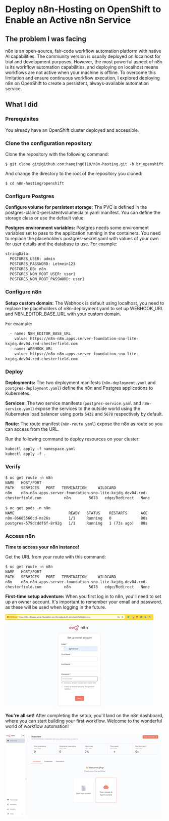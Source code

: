 # Deploy n8n-Hosting on OpenShift to Enable an Active n8n Service

## The problem I was facing
n8n is an open-source, fair-code workflow automation platform with native AI capabilities. The community version is usually deployed on localhost for trial and development purposes. However, the most powerful aspect of n8n is its workflow automation capabilities, and deploying on localhost means workflows are not active when your machine is offline. To overcome this limitation and ensure continuous workflow execution, I explored deploying n8n on OpenShift to create a persistent, always-available automation service.

## What I did
### Prerequisites
You already have an OpenShift cluster deployed and accessible.

### Clone the configuration repository
Clone the repository with the following command:

```
$ git clone git@github.com:haoqing0110/n8n-hosting.git -b br_openshift
```
And change the directory to the root of the repository you cloned:
```
$ cd n8n-hosting/openshift
```

### Configure Postgres
**Configure volume for persistent storage:** The PVC is defined in the postgres-claim0-persistentvolumeclaim.yaml manifest. You can define the storage class or use the default value.

**Postgres environment variables:** Postgres needs some environment variables set to pass to the application running in the containers. You need to replace the placeholders  postgres-secret.yaml with values of your own for user details and the database to use. For example:
```
stringData:
  POSTGRES_USER: admin
  POSTGRES_PASSWORD: Letmein123
  POSTGRES_DB: n8n
  POSTGRES_NON_ROOT_USER: user1
  POSTGRES_NON_ROOT_PASSWORD: user1
```

### Configure n8n
**Setup custom domain:** The Webhook is default using localhost, you need to replace the placeholders of n8n-deployment.yaml to set up WEBHOOK_URL and N8N_EDITOR_BASE_URL with your custom domain.

For example:
```
  - name: N8N_EDITOR_BASE_URL
    value: https://n8n-n8n.apps.server-foundation-sno-lite-kxjdq.dev04.red-chesterfield.com
  - name: WEBHOOK_URL
    value: https://n8n-n8n.apps.server-foundation-sno-lite-kxjdq.dev04.red-chesterfield.com
```

### Deploy
**Deployments:** The two deployment manifests (`n8n-deployment.yaml` and `postgres-deployment.yaml`) define the n8n and Postgres applications to Kubernetes.

**Services:** The two service manifests (`postgres-service.yaml` and `n8n-service.yaml`) expose the services to the outside world using the Kubernetes load balancer using ports `5432` and `5678` respectively by default.

**Route:** The route manifest (`n8n-route.yaml`) expose the n8n as route so you can access from the URL.

Run the following command to deploy resources on your cluster:
```
kubectl apply -f namespace.yaml
kubectl apply -f .
```

### Verify
```
$ oc get route -n n8n
NAME   HOST/PORT                                                                  PATH   SERVICES   PORT   TERMINATION     WILDCARD
n8n    n8n-n8n.apps.server-foundation-sno-lite-kxjdq.dev04.red-chesterfield.com          n8n        5678   edge/Redirect   None

$ oc get pods -n n8n
NAME                        READY   STATUS    RESTARTS      AGE
n8n-86685566cd-ms26s        1/1     Running   0             80s
postgres-579dcddf6f-8r92g   1/1     Running   1 (73s ago)   88s
```

### Access n8n
**Time to access your n8n instance!**

Get the URL from your route with this command:

```
$ oc get route -n n8n
NAME   HOST/PORT                                                                  PATH   SERVICES   PORT   TERMINATION     WILDCARD
n8n    n8n-n8n.apps.server-foundation-sno-lite-kxjdq.dev04.red-chesterfield.com          n8n        5678   edge/Redirect   None
```

**First-time setup adventure:** When you first log in to n8n, you'll need to set up an owner account. It's important to remember your email and password, as these will be used when logging in the future.

![deploy_1.jpg](deploy_1.jpg)

**You're all set!** After completing the setup, you'll land on the n8n dashboard, where you can start building your first workflow. Welcome to the wonderful world of workflow automation!

![deploy-2.png](deploy-2.png)



